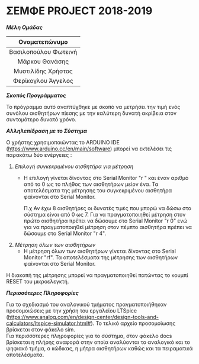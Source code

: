 # ΣΕΜΦΕ PROJECT 2018-2019

***Μέλη Ομάδας***

| Ονοματεπώνυμο  |
|:--------------:|
| Βασιλοπούλου Φωτεινή |
| Μάρκου Θανάσης |
| Μυστιλίδης Χρήστος |
| Φερίκογλου Άγγελος |

***Σκοπός Προγράμματος***

  Το πρόγραμμα αυτό αναπτύχθηκε με σκοπό να μετρήσει την τιμή  ενός  συνόλου  αισθητήρων  πίεσης  με  την
  καλύτερη δυνατή ακρίβεια στον συντομότερο δυνατό χρόνο.

***Αλληλεπίδραση με το Σύστημα***

  Ο  χρήστης  χρησιμοποιώντας  το  ARDUINO  IDE   (https://www.arduino.cc/en/main/software)   μπορεί   να
  εκτελέσει τις παρακάτω δύο ενέργειες :
  1. _Επιλογή συγκεκριμένου αισθητήρα για μέτρηση_
     - Η επιλογή γίνεται δίνοντας στο Serial Monitor "r " και έναν αριθμό από  το  0  ως  το  πλήθος  των
       αισθητήρων μείον ένα. Τα αποτελέσματα της  μέτρησης  του  συγκεκριμένου  αισθητήρα  φαίνονται  στο
       Serial Monitor.

       Π.χ Αν έχω 8 αισθητήρες οι δυνατές τιμές που μπορώ να δώσω στο σύστημα  είναι  από  0  ως  7.  Για
       να πραγματοποιηθεί μέτρηση στον πρώτο  αισθητήρα  πρέπει  να  δώσουμε  στο  Serial  Monitor  "r 0"
       ενώ για να πραγματοποιηθεί μέτρηση στον πέμπτο αισθητήρα  πρέπει  να  δώσουμε στο  Serial  Monitor
       "r 4".
  2. _Μέτρηση όλων των αισθητήρων_
     - Η μέτρηση όλων των αισθητήρων γίνεται δίνοντας  στο  Serial  Monitor  "rf".  Τα  αποτελέσματα  της
       μέτρησης των αισθητήρων φαίνονται στο Serial Monitor.

  Η διακοπή της μέτρησης μπορεί να πραγματοποιηθεί πατώντας το κουμπί RESET του μικροελεγκτή.

***Περισσότερες Πληροφορίες***

  Για το σχεδιασμό του αναλογικού τμήματος πραγματοποιήθηκαν προσομοιώσεις  με την  χρήση  του  εργαλείου
  LTSpice (https://www.analog.com/en/design-center/design-tools-and-calculators/ltspice-simulator.html#).
  Το τελικό αρχείο προσομοίωσης βρίσκεται στον φάκελο sim.  
  Για περισσότερες πληροφορίες για το σύστημα, στον φάκελο docs βρίσκεται η  πλήρης  αναφορά  στην  οποία
  αναλύονται το αναλογικό και το ψηφιακό τμήμα, ο κώδικας, η μήτρα αισθητήρων καθώς  και  τα  πειραματικά
  αποτελέσματα. 
  